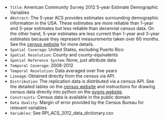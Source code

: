 - `Title`: American Community Survey 2012 5-year Estimate Demographic Variables
- `Abstract`: The 5-year ACS provides estimates surrounding demographic information in the USA. These estimates are more reliable than 1-year and 3-year estimates but less reliable than decennial census data. On the other hand, 5-year estimates are less current than 1-year and 3-year estimates because they represent measurements taken over 60 months. See the [census website](https://www.census.gov/programs-surveys/acs/guidance/estimates.html) for more details.
- `Spatial Coverage`: United States, excluding Puerto Rico
- `Spatial Resolution`: County and county-equivalents
- `Spatial Reference System`: None, just attribute data
- `Temporal Coverage`: 2008-2012
- `Temporal Resolution`: Data averaged over five years
- `Lineage`: Obtained directly from the census via API.
- `Distribution`: The replication data is distributed via a census API. See the detailed tables on the [census website](https://www.census.gov/data/developers/data-sets/acs-5year/2012.html) and instructions for drawing census data directly into python on the [pygris website](https://walker-data.com/pygris/).
- `Constraints`: Census data is available in the public domain
- `Data Quality`: Margin of error provided by the Census Bureau for relevant variables
- `Variables`:  See RPl_ACS_2012_data_dictionary.csv
